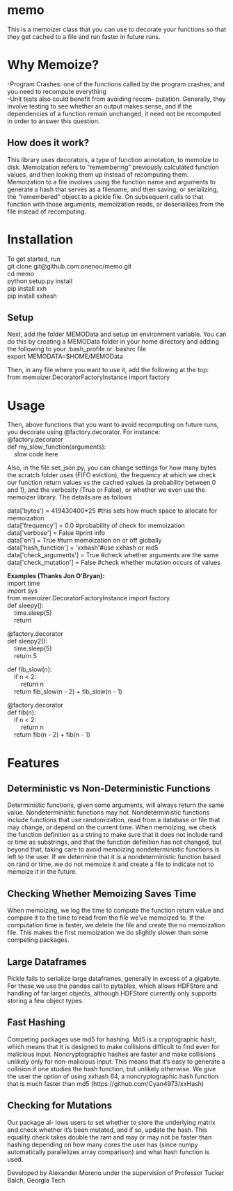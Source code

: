 memo
====

This is a memoizer class that you can use to decorate your functions so that they get cached to a file and run faster in future runs.

<h1>Why Memoize?</h1>
-Program Crashes: one of the functions called by the program crashes, and you need to recompute everything<br>
-Unit tests also could benefit from avoiding recom- putation. Generally, they involve testing to see whether an output makes sense, and if the dependencies of a function remain unchanged, it need not be recomputed in order to answer this question.<br>
<h2>How does it work?</h2>
This library uses decorators, a type of function annotation, to memoize to disk. Memoization refers to “remembering” previously calculated function values, and then looking them up instead of recomputing them. Memoization to a file involves using the function name and arguments to generate a hash that serves as a filename, and then saving, or serializing, the “remembered” object to a pickle file. On subsequent calls to that function with those arguments, memoization reads, or deserializes from the file instead of recomputing.

<h1>Installation</h1>
To get started, run<br>
git clone git@github.com:onenoc/memo.git<br>
cd memo<br>
python setup.py install<br>
pip install xxh<br>
pip install xxhash<br>

<h2> Setup </h2>
Next, add the folder MEMOData and setup an environment variable.  You can do this by creating a MEMOData folder in your home directory and adding the following to your .bash_profile or .bashrc file<br>
export MEMODATA=$HOME/MEMOData<br>

Then, in any file where you want to use it, add the following at the top:<br>
from memoizer.DecoratorFactoryInstance import factory<br>

<h1> Usage </h1>
Then, above functions that you want to avoid recomputing on future runs, you decorate using @factory.decorator.  For instance:<br>
@factory.decorator<br>
def my_slow_function(arguments):<br>
&nbsp;&nbsp;&nbsp;&nbsp;slow code here<br>
  
Also, in the file set_json.py, you can change settings for how many bytes the scratch folder uses (FIFO eviction), the frequency at which we check our function return values vs the cached values (a probability between 0 and 1), and the verbosity (True or False), or whether we even use the memoizer library.  The details are as follows<br>

data['bytes'] = 419430400*25 #this sets how much space to allocate for memoization<br>
data['frequency'] = 0.0 #probability of check for memoization<br>
data['verbose'] = False #print info<br>
data['on'] = True #turn memoization on or off globally<br>
data['hash_function'] = 'xxhash'#use xxhash or md5<br>
data['check_arguments'] = True #check whether arguments are the same<br>
data['check_mutation'] = False #check whether mutation occurs of values<br>

<b>Examples (Thanks Jon O'Bryan):</b><br>
import time<br>
import sys<br>
from memoizer.DecoratorFactoryInstance import factory<br>
def sleepy():<br>
&nbsp;&nbsp;&nbsp;&nbsp;time.sleep(5)<br>
&nbsp;&nbsp;&nbsp;&nbsp;return<br>

@factory.decorator<br>
def sleepy2():<br>
&nbsp;&nbsp;&nbsp;&nbsp;time.sleep(5)<br>
&nbsp;&nbsp;&nbsp;&nbsp;return 5<br>

def fib_slow(n):<br>
&nbsp;&nbsp;&nbsp;&nbsp;if n < 2:<br>
&nbsp;&nbsp;&nbsp;&nbsp;&nbsp;&nbsp;&nbsp;&nbsp;return n<br>
&nbsp;&nbsp;&nbsp;&nbsp;return fib_slow(n - 2) + fib_slow(n - 1)<br>

@factory.decorator<br>
def fib(n):<br>
&nbsp;&nbsp;&nbsp;&nbsp;if n < 2:<br>
&nbsp;&nbsp;&nbsp;&nbsp;&nbsp;&nbsp;&nbsp;&nbsp;return n<br>
&nbsp;&nbsp;&nbsp;&nbsp;return fib(n - 2) + fib(n - 1)<br>

<h1> Features </h1>
<h2> Deterministic vs Non-Deterministic Functions </h2>
Deterministic functions, given some arguments, will always return the same value. Nondeterministic functions may not. Nondeterministic functions include functions that use randomization, read from a database or file that may change, or depend on the current time. When memoizing, we check the function definition as a string to make sure that it does not include rand or time as substrings, and that the function definition has not changed, but beyond that, taking care to avoid memoizing nondeterministic functions is left to the user. If we determine that it is a nondeterministic function based on rand or time, we do not memoize it and create a file to indicate not to memoize it in the future.

<h2> Checking Whether Memoizing Saves Time </h2>
When memoizing, we log the time to compute the function return value and compare it to the time to read from the file we’ve memoized to. If the computation time is faster, we delete the file and create the no memoization file. This makes the first memoization we do slightly slower than some competing packages.

<h2> Large Dataframes </h2>
Pickle fails to serialize large dataframes, generally in excess of a gigabyte. For these,we use the pandas call to pytables, which allows HDFStore and handling of far larger objects, although HDFStore currently only supports storing a few object types.

<h2> Fast Hashing </h2>
Competing packages use md5 for hashing. Md5 is a cryptographic hash, which means that it is designed to make collisions difficult to find even for malicious input. Noncryptographic hashes are faster and make collisions unlikely only for non-malicious input. This means that it’s easy to generate a collision if one studies the hash function, but unlikely otherwise.  We give the user the option of using xxhash 64, a noncryptographic hash function that is much faster than md5 (https://github.com/Cyan4973/xxHash)

<h2> Checking for Mutations </h2>
Our package al- lows users to set whether to store the underlying matrix and check whether it’s been mutated, and if so, update the hash. This equality check takes double the ram and may or may not be faster than hashing depending on how many cores the user has (since numpy automatically parallelizes array comparison) and what hash function is used.

Developed by Alexander Moreno under the supervision of Professor Tucker Balch, Georgia Tech
